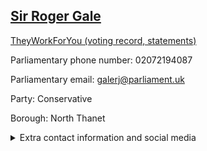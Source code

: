 ## <a href="https://members.parliament.uk/member/87/contact">Sir Roger Gale</a>

<a href="https://www.theyworkforyou.com/mp/10217/roger_gale/north_thanet">TheyWorkForYou (voting record, statements)</a> 

Parliamentary phone number: 02072194087 

Parliamentary email: galerj@parliament.uk 

Party: Conservative 

Borough: North Thanet 

<details><summary>Extra contact information and social media</summary> 
<li>Website: http://www.rogergale.co.uk</li>
<li>Twitter:</li>
<li>Constituency office phone number: 01843848588</li>
<li>Constituency office email: suzy@galemail.com</li>
<li>Facebook: https://www.facebook.com/north.thanet.roger.gale</li>
<li>Instagram:</li>
<li>Youtube:</li>
<li>Linkedin:</li>
<li>Government department phone number:</li>
<li>Government department email:</li>
<li>Threads:</li>
<li>Party office phone number:</li>
<li>Party office email:</li>
<li>Tiktok:</li>
</details>